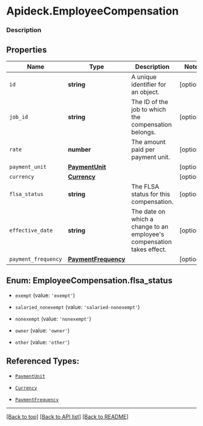 # Apideck.EmployeeCompensation

### Description

## Properties
Name | Type | Description | Notes
------------ | ------------- | ------------- | -------------
`id` | **string** | A unique identifier for an object. | [optional] 
`job_id` | **string** | The ID of the job to which the compensation belongs. | [optional] 
`rate` | **number** | The amount paid per payment unit. | [optional] 
`payment_unit` | [**PaymentUnit**](PaymentUnit.md) |  | [optional] 
`currency` | [**Currency**](Currency.md) |  | [optional] 
`flsa_status` | **string** | The FLSA status for this compensation. | [optional] 
`effective_date` | **string** | The date on which a change to an employee\'s compensation takes effect. | [optional] 
`payment_frequency` | [**PaymentFrequency**](PaymentFrequency.md) |  | [optional] 





<a name="EmployeeCompensationFlsaStatus"></a>
## Enum: EmployeeCompensation.flsa_status


* `exempt` (value: `'exempt'`)

* `salaried_nonexempt` (value: `'salaried-nonexempt'`)

* `nonexempt` (value: `'nonexempt'`)

* `owner` (value: `'owner'`)

* `other` (value: `'other'`)




## Referenced Types:



* [`PaymentUnit`](PaymentUnit.md)
* [`Currency`](Currency.md)


* [`PaymentFrequency`](PaymentFrequency.md)

---

[[Back to top]](#) [[Back to API list]](../../../../README.md#documentation-for-api-endpoints) [[Back to README]](../../../../README.md)


